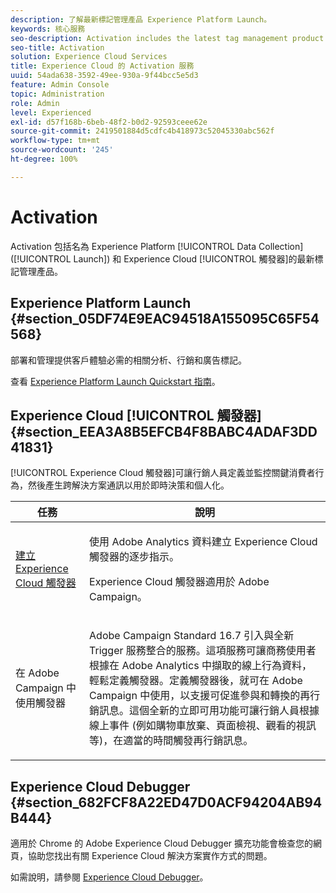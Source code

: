 ```yaml
---
description: 了解最新標記管理產品 Experience Platform Launch。
keywords: 核心服務
seo-description: Activation includes the latest tag management product called Experience Platform Launch. Dynamic Tag Management (DTM);and Triggers.
seo-title: Activation
solution: Experience Cloud Services
title: Experience Cloud 的 Activation 服務
uuid: 54ada638-3592-49ee-930a-9f44bcc5e5d3
feature: Admin Console
topic: Administration
role: Admin
level: Experienced
exl-id: d57f168b-6beb-48f2-b0d2-92593ceee62e
source-git-commit: 2419501884d5cdfc4b418973c52045330abc562f
workflow-type: tm+mt
source-wordcount: '245'
ht-degree: 100%

---
```


# Activation

Activation 包括名為 Experience Platform [!UICONTROL Data Collection] ([!UICONTROL Launch]) 和 Experience Cloud [!UICONTROL 觸發器]的最新標記管理產品。

## Experience Platform Launch {#section_05DF74E9EAC94518A155095C65F54568}

部署和管理提供客戶體驗必需的相關分析、行銷和廣告標記。

查看 [Experience Platform Launch Quickstart 指南](https://experienceleague.adobe.com/docs/experience-platform/tags/get-started/quick-start.html?lang=zh-Hant)。

## Experience Cloud [!UICONTROL 觸發器] {#section_EEA3A8B5EFCB4F8BABC4ADAF3DD41831}

 [!UICONTROL Experience Cloud 觸發器]可讓行銷人員定義並監控關鍵消費者行為，然後產生跨解決方案通訊以用於即時決策和個人化。

<table id="table_AF6842470172429EA97C9B02163BD0C3"> 
 <thead> 
  <tr> 
   <th colname="col1" class="entry"> 任務 </th>
   <th colname="col2" class="entry"> 說明 </th>
  </tr> 
 </thead>
 <tbody> 
  <tr> 
   <td colname="col1"> <p> <a href="triggers.md#concept_887B30241B3E4DB0A2553B2996E2D4FB" format="dita" scope="local"> 建立 Experience Cloud 觸發器</a> </p> </td> 
   <td colname="col2"> <p> 使用 Adobe Analytics 資料建立 Experience Cloud 觸發器的逐步指示。 </p> <p>Experience Cloud 觸發器適用於 Adobe Campaign。 </p> </td>
  </tr>
  <tr> 
   <td colname="col1"> <p>在 Adobe Campaign 中使用觸發器 </p> </td> 
   <td colname="col2"> <p> Adobe Campaign Standard 16.7 引入與全新 Trigger 服務整合的服務。這項服務可讓商務使用者根據在 Adobe Analytics 中擷取的線上行為資料，輕鬆定義觸發器。定義觸發器後，就可在 Adobe Campaign 中使用，以支援可促進參與和轉換的再行銷訊息。這個全新的立即可用功能可讓行銷人員根據線上事件 (例如購物車放棄、頁面檢視、觀看的視訊等)，在適當的時間觸發再行銷訊息。 </p> </td>
  </tr>
 </tbody>
</table>


## Experience Cloud Debugger {#section_682FCF8A22ED47D0ACF94204AB94B444}

適用於 Chrome 的 Adobe Experience Cloud Debugger 擴充功能會檢查您的網頁，協助您找出有關 Experience Cloud 解決方案實作方式的問題。

如需說明，請參閱 [Experience Cloud Debugger](https://experienceleague.adobe.com/docs/debugger/using/experience-cloud-debugger.html?lang=zh-Hant)。
